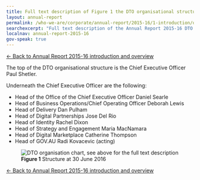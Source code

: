 ```yaml
---
title: Full text description of Figure 1 the DTO organisational structure 
layout: annual-report
permalink: /who-we-are/corporate/annual-report/2015-16/1-introduction/organisational-structure/
searchexcerpt: "Full text description of the Annual Report 2015-16 DTO organisational structure"
localnav: annual-report-2015-16
gov-speak: true
---
```


[&larr; Back to Annual Report 2015-16 introduction and overview]({{site.baseurl}}/who-we-are/corporate/annual-report/2015-16/1-introduction/#organisational-structure)

The top of the DTO organisational structure is the Chief Executive Officer Paul Shetler.

Underneath the Chief Executive Officer are the following:

- Head of the Office of the Chief Executive Officer Daniel Searle
- Head of Business Operations/Chief Operating Officer Deborah Lewis
- Head of Delivery Dan Pulham
- Head of Digital Partnerships Jose Del Rio
- Head of Identity Rachel Dixon
- Head of Strategy and Engagement Maria MacNamara
- Head of Digital Marketplace Catherine Thompson
- Head of GOV.AU Radi Kovacevic (acting)

<figure>
  <img src="{% asset_path org-chart %}" alt="DTO organisation chart, see above for the full text description">
  <figcaption><strong>Figure 1</strong> Structure at 30 June 2016</figcaption>
</figure>

[&larr; Back to Annual Report 2015-16 introduction and overview]({{site.baseurl}}/who-we-are/corporate/annual-report/2015-16/1-introduction/#organisational-structure)
